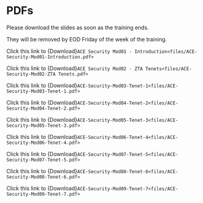 # PDFs

Please download the slides as soon as the training ends.

They will be removed by EOD Friday of the week of the training.

Click this link to {Download}`ACE Security Mod01 - Introduction<files/ACE-Security-Mod01-Introduction.pdf>`

Click this link to {Download}`ACE Security Mod02 - ZTA Tenets<files/ACE-Security-Mod02-ZTA Tenets.pdf>`

Click this link to {Download}`ACE-Security-Mod03-Tenet-1<files/ACE-Security-Mod03-Tenet-1.pdf>`

Click this link to {Download}`ACE-Security-Mod04-Tenet-2<files/ACE-Security-Mod04-Tenet-2.pdf>`

Click this link to {Download}`ACE-Security-Mod05-Tenet-3<files/ACE-Security-Mod05-Tenet-3.pdf>`

Click this link to {Download}`ACE-Security-Mod06-Tenet-4<files/ACE-Security-Mod06-Tenet-4.pdf>`

Click this link to {Download}`ACE-Security-Mod07-Tenet-5<files/ACE-Security-Mod07-Tenet-5.pdf>`

Click this link to {Download}`ACE-Security-Mod08-Tenet-6<files/ACE-Security-Mod08-Tenet-6.pdf>`

Click this link to {Download}`ACE-Security-Mod09-Tenet-7<files/ACE-Security-Mod09-Tenet-7.pdf>`
